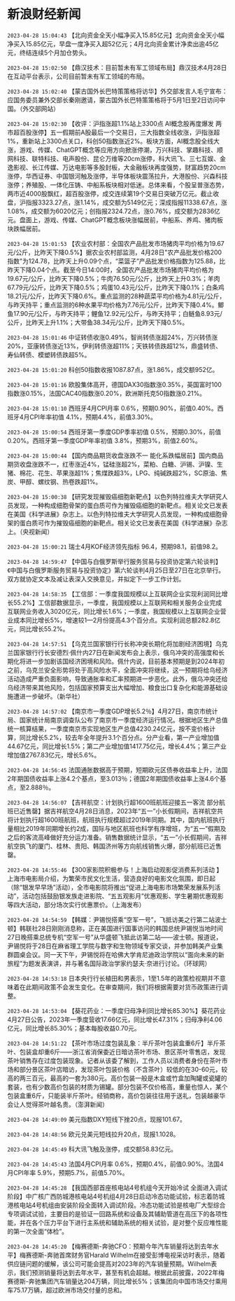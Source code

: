 # 新浪财经新闻
`2023-04-28 15:04:43` 【北向资金全天小幅净买入15.85亿元】北向资金全天小幅净买入15.85亿元，早盘一度净买入超52亿元；4月北向资金累计净卖出逾45亿元，终结连续5个月加仓势头。

`2023-04-28 15:02:50` 【鼎汉技术：目前暂未有军工领域布局】鼎汉技术4月28日在互动平台表示，公司目前暂未有军工领域的布局。

`2023-04-28 15:02:40` 【蒙古国外长巴特策策格将访华】外交部发言人毛宁宣布：应国务委员兼外交部长秦刚邀请，蒙古国外长巴特策策格将于5月1日至2日访问中国。（外交部网站）

`2023-04-28 15:02:30` 【收评：沪指涨超1.1%站上3300点 AI概念股再度爆发 两市超百股涨停】五一假期前A股最后一个交易日，三大指数全线收涨，沪指涨超1%，重新站上3300点关口，科创50指数涨近2%。板块方面，AI概念股全线大涨，游戏、传媒、ChatGPT概念等应用方向掀涨停潮，万兴科技、掌趣科技、顺网科技、联特科技、电声股份、昆仑万维等20cm涨停，科大讯飞、三七互娱、金逸影视、长江传媒、万达电影等多股封板，大金融板块再度强势，财富趋势20cm涨停，华西证券、中国银河触及涨停，半导体板块震荡拉升，大港股份、兴森科技涨停；养殖股、一体化压铸、中船系板块相对低迷。总体来看，个股呈普涨态势，两市近4000股飘红，超百股涨停，成交连续第19个交易日突破万亿元。截止收盘，沪指报3323.27点，涨1.14%，成交额为5149亿元；深成指报11338.67点，涨1.08%，成交额为6020亿元；创指报2324.72点，涨0.76%，成交额为2836亿元。盘面上，游戏、传媒、ChatGPT概念板块涨幅居前，中船系、养鸡、猪肉板块跌幅居前。

`2023-04-28 15:01:53` 【农业农村部：全国农产品批发市场猪肉平均价格为19.67元/公斤，比昨天下降0.5%】据农业农村部监测，4月28日"农产品批发价格200指数"为124.78，比昨天上升0.09个点，“菜篮子”产品批发价格指数为125.88，比昨天下降0.04个点。截至今日14:00时，全国农产品批发市场猪肉平均价格为19.67元/公斤，比昨天下降0.5%；牛肉76.50元/公斤，比昨天上升0.3%；羊肉67.79元/公斤，比昨天下降0.5%；鸡蛋10.43元/公斤，比昨天下降0.1%；白条鸡18.21元/公斤，比昨天下降0.6%。重点监测的28种蔬菜平均价格为4.81元/公斤，与昨天持平；重点监测的6种水果平均价格为7.76元/公斤，比昨天下降0.4%。鲫鱼17.90元/公斤，与昨天持平；鲤鱼12.92元/公斤，与昨天持平；白鲢鱼8.93元/公斤，比昨天上升1.1%；大带鱼38.34元/公斤，比昨天下降0.5%。

`2023-04-28 15:01:46` 中证转债收涨0.49%，智尚转债涨超24%，万兴转债涨20%，亚康转债涨近13%，伊利转债涨超11%；天铁转债跌超12%，鼎盛转债、寿仙转债、模塑转债跌超5%。

`2023-04-28 15:01:20` 科创50指数收报1087.87点，涨1.86%，成交额952亿。

`2023-04-28 15:01:16` 欧股集体高开，德国DAX30指数涨0.35%，英国富时100指数涨0.15%，法国CAC40指数涨0.20%，欧洲斯托克50指数涨0.21%。

`2023-04-28 15:01:10` 西班牙4月CPI月率 0.6%，预期0.90%，前值0.40%。西班牙4月CPI年率初值 4.1%，预期4.4%，前值3.30%。

`2023-04-28 15:00:54` 西班牙第一季度GDP季率初值 0.5%，预期0.30%，前值0.20%。西班牙第一季度GDP年率初值 3.8%，预期3%，前值2.60%。

`2023-04-28 15:00:44` 【国内商品期货收盘涨跌不一 能化系跌幅居前】国内商品期货收盘涨跌不一，红枣涨近4%，锰硅涨超2%，菜粕、白糖、沪锡、沪镍、生猪、棉花、花生、苹果涨超1%；焦煤跌超3%，LPG、纯碱跌超2%，SC原油、焦炭、甲醇、螺纹钢、热卷跌超1%。

`2023-04-28 15:00:38` 【研究发现摧毁癌细胞新靶点】以色列特拉维夫大学研究人员发现，一种构成细胞骨架的蛋白质可作为摧毁癌细胞的新靶点。相关论文已发表在美国《科学进展》杂志上。以色列特拉维夫大学研究人员发现，一种构成细胞骨架的蛋白质可作为摧毁癌细胞的新靶点。相关论文已发表在美国《科学进展》杂志上。（央视新闻）

`2023-04-28 15:00:21` 瑞士4月KOF经济领先指标 96.4，预期98.1，前值98.2。

`2023-04-28 14:59:47` 【中国与白俄罗斯举行服务贸易与投资协定第六轮谈判】《中国与白俄罗斯服务贸易与投资协定》第六轮谈判4月25日至27日在北京举行。双方就协定文本及减让表深入交换意见，并拟定下一步工作计划。

`2023-04-28 14:58:35` 【工信部：一季度我国规模以上互联网企业实现利润同比增长55.2%】工信部数据显示，一季度，我国规模以上互联网和相关服务企业完成互联网业务收入3020亿元，同比增长1.6%；一季度，我国规模以上互联网企业营业成本同比增长5%，增速较1—2月份提高4.3个百分点。实现利润总额282.8亿元，同比增长55.2%。

`2023-04-28 14:57:51` 【乌克兰国家银行行长称冲突长期化将加剧经济困境】乌克兰国家银行行长安德烈·佩什内27日在新闻发布会上表示，俄乌冲突的高强度和长期化将进一步加剧该国经济困境和风险。佩什内说，目前基本预期是到2024年初之前，乌克兰安全形势将处于高风险水平，全面冲突将继续，这一预期将给乌经济活动造成严重负面影响，导致通胀率和汇率预期进一步恶化。此外，俄乌冲突还给乌经济带来其他风险，包括国家预算支出大幅增加、粮食出口复杂化和能源基础设施遭进一步破坏。（新华社）

`2023-04-28 14:57:02` 【南京市一季度GDP增长5.2％】4月27日，南京市统计局、国家统计局南京调查队公布了南京市一季度经济运行情况。根据地区生产总值统一核算结果，一季度南京市实现地区生产总值4230.24亿元，按不变价格计算，同比增长5.2%，较去年全年提升3.1个百分点。分产业看，第一产业增加值44.67亿元，同比增长1.5%；第二产业增加值1417.75亿元，增长4.4%；第三产业增加值2767.83亿元，增长5.6%。

`2023-04-28 14:56:45` 法国通胀数据高于预期，短期欧元区债券收益率上升，法国2年期国债收益率上涨4.2个基点，至3.013％；德国2年期国债收益率上涨4.6个基点，至2.888％。

`2023-04-28 14:56:07` 【吉祥航空：计划执行超1600班航班迎接五一客流 部分航班已近售罄】据吉祥航空4月28日消息，2023年“五一”小长假期间，吉祥航空共将计划执行超1600班航班，航班执行规模超过2019年同期。其中，国内航班执行量相比2019年同期增长约2成，国际与地区航班也科学有序增班，为“五一”假期及之后的客流高峰做好充分运力准备。销售数据统计显示，“五一”小长假期间，吉祥航空执飞的厦门、桂林、贵阳、韩国济州等方向航线销售火爆，部分航班已近售罄。

`2023-04-28 14:55:46` 【300家影院积极参与！上海启动观影促消费系列活动 】上海市电影局介绍，为繁荣市民文化生活，营造良好的电影文化氛围，即日起（除“银发早早场”活动），全市电影院将推出“促进上海电影市场繁荣发展系列活动”，活动包括鼓励银发族走进影院、“五五观影月”优惠观影、学生暑期优惠观影等四大活动，部分场次实行优惠票价。（上海发布）

`2023-04-28 14:54:59` 【韩媒：尹锡悦搭乘“空军一号”，飞抵访美之行第二站波士顿】韩联社28日刚刚消息称，正在美国进行国事访问的韩国总统尹锡悦当地时间27日晚搭乘总统专机“空军一号”从华盛顿飞抵此访第二站——波士顿。报道说，尹锡悦将于28日在麻省理工学院与数字和生物领域专家交谈，并参加韩美产业集群圆桌会议。同一天下午，尹锡悦将在哈佛大学肯尼迪政治学院以“面向未来的新旅程”为题发表演讲，并与著名国际政治学家约瑟夫·奈进行讨论。（环球网）

`2023-04-28 14:53:18` 日本央行行长植田和男表示，1至1.5年的政策检视期并不意味着在此期间政策不会发生变化。在审查期间，我们将根据需要对货币政策进行调整。

`2023-04-28 14:53:04` 【葵花药业：一季度归母净利同比增长85.30%】葵花药业4月27日公告，2023年一季度营收17.66亿元，同比增长47.31%；归母净利4.06亿元，同比增长85.30%；基本每股收益0.70元。

`2023-04-28 14:51:22` 【茶叶市场过度包装乱象：半斤茶叶包装盒重6斤】半斤茶叶、包装盒却重6斤——浙江省消保委近日暗访茶叶市场、景区茶叶零售店，发现茶叶销售存在过度包装现象。记者从该委了解到，工作人员以消费者身份在茶叶市场和部分景区茶叶店暗访，发现茶叶包装价格（不含茶叶）较低的在30-60元，较高的两三百元，最高的一套为380元。高价包装一般是木盒或竹盒加陶罐或瓷罐的套装，也有少数高价包装的材质为锡罐。部分包装不仅价格高，重量也惊人，某个包装盒重6斤，只能装半斤茶叶。经销商称，高价包装往往用于送礼，包装越豪华会让人觉得茶叶越名贵。（澎湃新闻）

`2023-04-28 14:49:09` 美元指数DXY短线下挫20点，现报101.67。

`2023-04-28 14:48:56` 欧元兑美元短线拉升20点，现报1.1028。

`2023-04-28 14:45:49` 科大讯飞触及涨停，成交额58.83亿元。

`2023-04-28 14:45:43` 法国4月CPI月率 0.6%，预期0.4%，前值0.90%。法国4月CPI年率 5.9%，预期5.7%，前值5.70%。

`2023-04-28 14:45:28` 【我国西部首座核电站4号机组今天开始冷试 全面进入调试阶段】中广核广西防城港核电站4号机组4月28日启动冷态功能试验，标志着防城港核电站4号机组由安装阶段全面转入调试阶段。冷态功能试验是核电厂大型综合专项调试试验，主要目的是验证一回路系统和设备及其辅助管道在高压下的各项性能，并在各个压力平台下进行主系统和辅助系统的相关试验，是对整个反应堆性能的第一次全面“体检”。

`2023-04-28 14:45:20` 【梅赛德斯-奔驰CFO：预期今年汽车销量将达到去年水平】梅赛德斯-奔驰首席财务官Harald Wilhelm在接受彭博电视采访时表示，随着供应链问题的缓解，该公司可能会提高对2023年的汽车销量预期。Wilhelm表示，我们预测销量将达到去年水平，甚至有机会超越。根据此前披露，2022年梅赛德斯-奔驰集团汽车销量达204万辆，同比增长5%；该集团向中国市场交付乘用车75.17万辆，超过欧洲市场交付量的总和。

